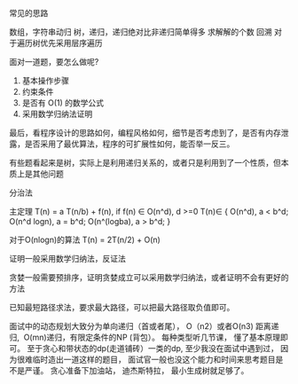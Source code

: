 常见的思路

数组，字符串动归
树，递归，递归绝对比非递归简单得多
求解解的个数 回溯
对于遍历树优先采用层序遍历

面对一道题，要怎么做呢?

1. 基本操作步骤
2. 约束条件
3. 是否有 O(1) 的数学公式
4. 采用数学归纳法证明


最后，看程序设计的思路如何，编程风格如何，细节是否考虑到了，是否有内存泄露，是否采用了最优算法，程序的可扩展性如何，能否举一反三。

有些题看起来是树，实际上是利用递归关系的，或者只是利用到了一个性质，但本质上是其他问题

分治法

主定理 
T(n) = a T(n/b) + f(n), if f(n) ∈ O(n^d), d >=0
T(n)∈ { 
    O(n^d), a < b^d;
    O(n^d logn), a = b^d;
    O(n^(logba), a > b^d;
}

对于O(nlogn)的算法 T(n) = 2T(n/2) + O(n)

证明一般采用数学归纳法，反证法

贪婪一般需要预排序，证明贪婪成立可以采用数学归纳法，或者证明不会有更好的方法

已知最短路径求法，要求最大路径，可以把最大路径取负值即可。

面试中的动态规划大致分为单向递归（首或者尾）， O（n2）或者O(n3) 距离递归,  O(mn)递归，有限定条件的NP (背包）。 每种类型听几节课， 懂了基本原理即可。 至于贪心和带状态的dp(走道铺砖）一类的dp, 至少我没在面试中遇到过， 因为很难临时造出一道这样的题目， 面试官一般也没这个能力和时间来思考题目是不是严谨。 贪心准备下加油站， 迪杰斯特拉， 最小生成树就足够了。
